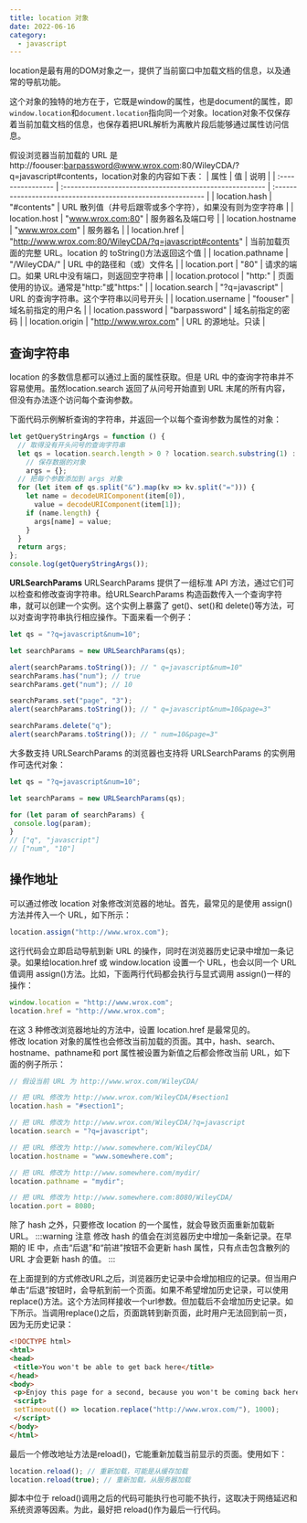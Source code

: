 ```yaml
---
title: location 对象
date: 2022-06-16
category:
  - javascript
---
```


location是最有用的DOM对象之一，提供了当前窗口中加载文档的信息，以及通常的导航功能。
<!-- more -->
这个对象的独特的地方在于，它既是window的属性，也是document的属性，即`window.location`和`document.location`指向同一个对象。location对象不仅保存着当前加载文档的信息，也保存着把URL解析为离散片段后能够通过属性访问信息。

假设浏览器当前加载的 URL 是 http://foouser:barpassword@www.wrox.com:80/WileyCDA/?q=javascript#contents，location对象的内容如下表：
| 属性              | 值                                                       | 说明                                                         |
| :---------------- | :------------------------------------------------------- | :----------------------------------------------------------- |
| location.hash     | "#contents"                                              | URL 散列值（井号后跟零或多个字符），如果没有则为空字符串     |
| location.host     | "www.wrox.com:80"                                        | 服务器名及端口号                                             |
| location.hostname | "www.wrox.com"                                           | 服务器名                                                     |
| location.href     | "http://www.wrox.com:80/WileyCDA/?q=javascript#contents" | 当前加载页面的完整 URL。location 的 toString()方法返回这个值 |
| location.pathname | "/WileyCDA/"                                             | URL 中的路径和（或）文件名                                   |
| location.port     | "80"                                                     | 请求的端口。如果 URL中没有端口，则返回空字符串               |
| location.protocol | "http:"                                                  | 页面使用的协议。通常是"http:"或"https:"                      |
| location.search   | "?q=javascript"                                          | URL 的查询字符串。这个字符串以问号开头                       |
| location.username | "foouser"                                                | 域名前指定的用户名                                           |
| location.password | "barpassword"                                            | 域名前指定的密码                                             |
| location.origin   | "http://www.wrox.com"                                    | URL 的源地址。只读                                           |

## 查询字符串
location 的多数信息都可以通过上面的属性获取。但是 URL 中的查询字符串并不容易使用。虽然location.search 返回了从问号开始直到 URL 末尾的所有内容，但没有办法逐个访问每个查询参数。

下面代码示例解析查询的字符串，并返回一个以每个查询参数为属性的对象：
```js
let getQueryStringArgs = function () {
  // 取得没有开头问号的查询字符串
  let qs = location.search.length > 0 ? location.search.substring(1) : "",
    // 保存数据的对象
    args = {};
  // 把每个参数添加到 args 对象
  for (let item of qs.split("&").map(kv => kv.split("="))) {
    let name = decodeURIComponent(item[0]),
      value = decodeURIComponent(item[1]);
    if (name.length) {
      args[name] = value;
    }
  }
  return args;
};
console.log(getQueryStringArgs());
```

**URLSearchParams**
URLSearchParams 提供了一组标准 API 方法，通过它们可以检查和修改查询字符串。给URLSearchParams 构造函数传入一个查询字符串，就可以创建一个实例。这个实例上暴露了 get()、set()和 delete()等方法，可以对查询字符串执行相应操作。下面来看一个例子：
```js
let qs = "?q=javascript&num=10";

let searchParams = new URLSearchParams(qs);

alert(searchParams.toString()); // " q=javascript&num=10"
searchParams.has("num"); // true
searchParams.get("num"); // 10

searchParams.set("page", "3");
alert(searchParams.toString()); // " q=javascript&num=10&page=3"

searchParams.delete("q");
alert(searchParams.toString()); // " num=10&page=3"
```

大多数支持 URLSearchParams 的浏览器也支持将 URLSearchParams 的实例用作可迭代对象：
```js
let qs = "?q=javascript&num=10";

let searchParams = new URLSearchParams(qs);

for (let param of searchParams) {
 console.log(param);
}
// ["q", "javascript"]
// ["num", "10"] 
```

## 操作地址
可以通过修改 location 对象修改浏览器的地址。首先，最常见的是使用 assign()方法并传入一个 URL，如下所示：
```js
location.assign("http://www.wrox.com"); 
```
这行代码会立即启动导航到新 URL 的操作，同时在浏览器历史记录中增加一条记录。如果给location.href 或 window.location 设置一个 URL，也会以同一个 URL 值调用 assign()方法。比如，下面两行代码都会执行与显式调用 assign()一样的操作：
```js
window.location = "http://www.wrox.com";
location.href = "http://www.wrox.com";
```
在这 3 种修改浏览器地址的方法中，设置 location.href 是最常见的。  
修改 location 对象的属性也会修改当前加载的页面。其中，hash、search、hostname、pathname和 port 属性被设置为新值之后都会修改当前 URL，如下面的例子所示：
```js
// 假设当前 URL 为 http://www.wrox.com/WileyCDA/

// 把 URL 修改为 http://www.wrox.com/WileyCDA/#section1
location.hash = "#section1";

// 把 URL 修改为 http://www.wrox.com/WileyCDA/?q=javascript
location.search = "?q=javascript";

// 把 URL 修改为 http://www.somewhere.com/WileyCDA/
location.hostname = "www.somewhere.com";

// 把 URL 修改为 http://www.somewhere.com/mydir/
location.pathname = "mydir";

// 把 URL 修改为 http://www.somewhere.com:8080/WileyCDA/
location.port = 8080; 
```

除了 hash 之外，只要修改 location 的一个属性，就会导致页面重新加载新 URL。
:::warning 注意
修改 hash 的值会在浏览器历史中增加一条新记录。在早期的 IE 中，点击“后退”和“前进”按钮不会更新 hash 属性，只有点击包含散列的 URL 才会更新 hash 的值。
:::

在上面提到的方式修改URL之后，浏览器历史记录中会增加相应的记录。但当用户单击“后退”按钮时，会导航到前一个页面。如果不希望增加历史记录，可以使用replace()方法。这个方法同样接收一个url参数。但加载后不会增加历史记录。如下所示。当调用replace()之后，页面跳转到新页面，此时用户无法回到前一页，因为无历史记录：
```html
<!DOCTYPE html>
<html>
<head>
 <title>You won't be able to get back here</title>
</head>
<body>
 <p>Enjoy this page for a second, because you won't be coming back here.</p>
 <script>
 setTimeout(() => location.replace("http://www.wrox.com/"), 1000);
 </script>
</body>
</html>
```
最后一个修改地址方法是reload()，它能重新加载当前显示的页面。使用如下：
```js
location.reload(); // 重新加载，可能是从缓存加载
location.reload(true); // 重新加载，从服务器加载
```
脚本中位于 reload()调用之后的代码可能执行也可能不执行，这取决于网络延迟和系统资源等因素。为此，最好把 reload()作为最后一行代码。
